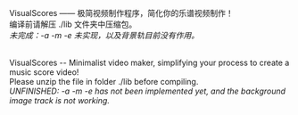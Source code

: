 VisualScores —— 极简视频制作程序，简化你的乐谱视频制作！<br/>
编译前请解压 ./lib 文件夹中压缩包。<br/>
*未完成：-a -m -e 未实现，以及背景轨目前没有作用。*  <br/><br/>

VisualScores -- Minimalist video maker, simplifying your process to create a music score video!<br/>
Please unzip the file in folder ./lib before compiling.<br/>
*UNFINISHED: -a -m -e has not been implemented yet, and the background image track is not working.*